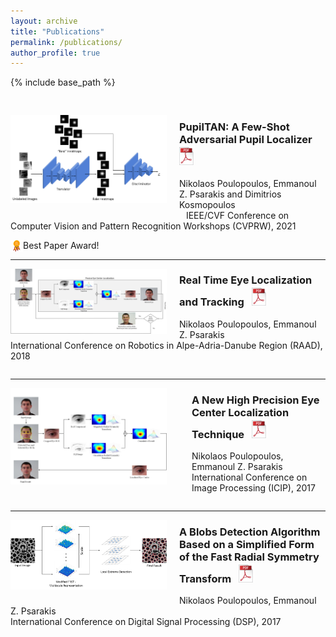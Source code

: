 ```yaml
---
layout: archive
title: "Publications"
permalink: /publications/
author_profile: true
---
```


{% include base_path %}

<pre>

</pre>

<p> <img align="left" style="padding-right:20px; padding-bottom: 20px;" src="/images/CVPRW.png" alt="drawing" width="250"> </p> <h3> PupilTAN: A Few-Shot Adversarial Pupil Localizer <a href="http://npoul.github.io/files/CVPRW2021.pdf"> <img src="/images/pdf-icon_3.png" alt="drawing" width="25"/> </a> </h3>
Nikolaos Poulopoulos, Emmanoul Z. Psarakis and Dimitrios Kosmopoulos
<br /> &ensp; IEEE/CVF Conference on Computer Vision and Pattern Recognition Workshops (CVPRW), 2021

<img align="left" src="/images/award.jpg" alt="drawing" width="20"/> Best Paper Award!

---
<p> <img align="left" style="padding-right:20px" src="/images/RAAD.png" alt="drawing" width="250"> </p> <h3> Real Time Eye Localization and Tracking  &nbsp; <a href="http://npoul.github.io/files/RAAD2018.pdf"> <img src="/images/pdf-icon_3.png" alt="drawing" width="25"/> </a> </h3>
Nikolaos Poulopoulos, Emmanoul Z. Psarakis
<br /> International Conference on Robotics in Alpe-Adria-Danube Region (RAAD), 2018
<pre>
</pre>

---
<p> <img align="left" style="padding-right:40px" src="/images/ICIP.png" alt="drawing" width="250"> </p> <h3> A New High Precision Eye Center Localization Technique  &nbsp; <a href="http://npoul.github.io/files/ICIP2017.pdf"> <img src="/images/pdf-icon_3.png" alt="drawing" width="25"/></a> </h3>
Nikolaos Poulopoulos, Emmanoul Z. Psarakis
<br /> International Conference on Image Processing (ICIP), 2017
<pre>
</pre>

---
<p> <img align="left" style="padding-right:20px; padding-bottom: 20px;" src="/images/DSP.png" alt="drawing" width="250"> </p> <h3> A Blobs Detection Algorithm Based on a Simplified Form
of the Fast Radial Symmetry Transform  &nbsp; <a href="http://npoul.github.io/files/DSP2017.pdf"> <img src="/images/pdf-icon_3.png" alt="drawing" width="25"/> </a> </h3>
Nikolaos Poulopoulos, Emmanoul Z. Psarakis
<br /> International Conference on Digital Signal Processing (DSP), 2017
